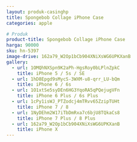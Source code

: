 ```yaml
---
layout: produk-casinghp
title: Spongebob Collage iPhone Case
categories: apple

# Produk
product-title: Spongebob Collage iPhone Case
harga: 90000
sku: hn-5397
image-drive: 162a79_W2Op1bCb904XNiXsWG6UPKXanB
gallery:
  - url: 1OMQhNXSpn9K2aPh-HgsRoy0bLPlnZpkC
    title: iPhone 5 / 5s / SE
  - url: 1hD8Epgd9sMycS-3WXM-u8-qrr_LU-bQm
    title: iPhone 6 / 6s
  - url: 1O1xtSe5syDEn6HG3YqoRA5qPQejugVFn
    title: iPhone 6 Plus / 6s Plus
  - url: 1cPy1isWJ_PTZodcj4mTRvv65ZzipTUHt
    title: iPhone 7 / 8
  - url: 1NyDEhm2W17iTbDmRxa7c6bjU8TQkaCs8
    title: iPhone 7 Plus / 8 Plus
  - url: 162a79_W2Op1bCb904XNiXsWG6UPKXanB
    title: iPhone X
---
```

